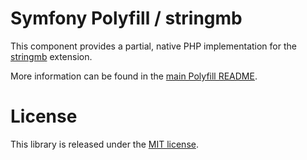 Symfony Polyfill / stringmb
===========================

This component provides a partial, native PHP implementation for the
[stringmb](https://php.net/stringmb) extension.

More information can be found in the
[main Polyfill README](https://github.com/symfony/polyfill/blob/main/README.md).

License
=======

This library is released under the [MIT license](LICENSE).
